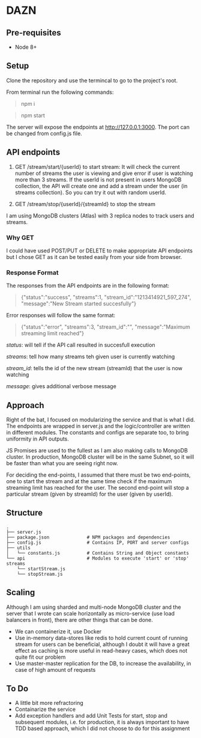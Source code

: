 # DAZN

## Pre-requisites

* Node 8+

## Setup

Clone the repository and use the termincal to go to the project's root.

From terminal run the following commands:

> npm i

> npm start

The server will expose the endpoints at http://127.0.0.1:3000. The port can be changed from config.js file.

## API endpoints

1. GET /stream/start/{userId} to start stream: It will check the current number of streams the user is viewing and give error if user is watching more than 3 streams. If the userId is not present in users MongoDB collection, the API will create one and add a stream under the user (in streams collection). So you can try it out with random userId.

2. GET /stream/stop/{userId}/{streamId} to stop the stream

I am using MongoDB clusters (Atlas) with 3 replica nodes to track users and streams.

### Why GET

I could have used POST/PUT or DELETE to make appropriate API endpoints but I chose GET as it can be tested easily from your side from browser.

### Response Format

The responses from the API endpoints are in the following format:

> {"status":"success", "streams":1, "stream_id":"1213414921_597_274", "message":"New Stream started succesfully"}

Error responses will follow the same format:

> {"status":"error", "streams":3, "stream_id":"", "message":"Maximum streaming limit reached"}

*status*: will tell if the API call resulted in succesfull execution

*streams*: tell how many streams teh given user is currently watching

*stream_id*: tells the id of the new stream (streamId) that the user is now watching

*message*: gives additional verbose message

## Approach

Right of the bat, I focused on modularizing the service and that is what I did. The endpoints are wrapped in server.js and the logic/controller are written in different modules. The constants and configs are separate too, to bring uniformity in API outputs.

JS Promises are used to the fullest as I am also making calls to MongoDB cluster. In production, MongoDB cluster will be in the same Subnet, so it will be faster than what you are seeing right now.

For deciding the end-points, I assumed that there must be two end-points, one to start the stream and at the same time check if the maximum streaming limit has reached for the user. The second end-point will stop a particular stream (given by streamId) for the user (given by userId).

## Structure

    .
    ├── server.js
    ├── package.json              # NPM packages and dependencies
    ├── config.js                 # Contains IP, PORT and server configs
    ├── utils
    │   └── constants.js          # Contains String and Object constants
    └── api                       # Modules to execute 'start' or 'stop' streams
        └── startStream.js
        └── stopStream.js

## Scaling

Although I am using sharded and multi-node MongoDB cluster and the server that I wrote can scale horizontally as micro-service (use load balancers in front), there are other things that can be done.

* We can containerize it, use Docker
* Use in-memory data-stores like redis to hold current count of running stream for users can be beneficial, although I doubt it will have a great effect as caching is more useful in read-heavy cases, which does not quite fit our problem
* Use master-master replication for the DB, to increase the availability, in case of high amount of requests

## To Do

* A little bit more refractoring
* Containarize the service
* Add exception handlers and add Unit Tests for start, stop and subsequent modules, i.e. for production, it is always important to have TDD based approach, which I did not choose to do for this assignment
